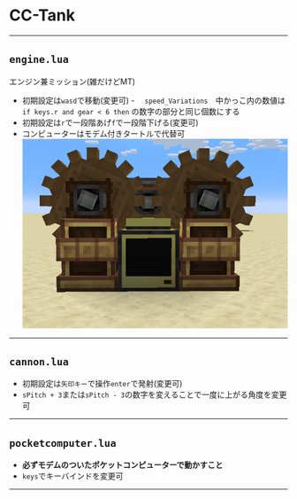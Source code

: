 # CC-Tank

---

## `engine.lua`
エンジン兼ミッション(雑だけどMT)

-  初期設定は`wasd`で移動(変更可)
-　 `speed_Variations`　中かっこ内の数値は ` if keys.r and gear < 6 then` の数字の部分と同じ個数にする
-  初期設定は`r`で一段階あげ`f`で一段階下げる(変更可)
-  コンピューターはモデム付きタートルで代替可
![コンピューターはモデム付きタートルで代替可](https://github.com/Dayvigo/CC-Tank/blob/main/images/engine.png)

---

## `cannon.lua`

-  初期設定は`矢印キー`で操作`enter`で発射(変更可)
-  `sPitch + 3`または`sPitch - 3`の数字を変えることで一度に上がる角度を変更可

---

## `pocketcomputer.lua`

-  **必ずモデムのついたポケットコンピューターで動かすこと**
-  `keys`でキーバインドを変更可

---

